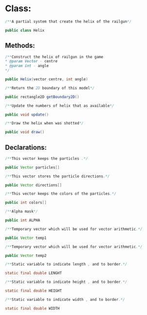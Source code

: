 # Class:

```java
/**A partial system that create the helix of the railgun*/

public class Helix
```

## Methods:

```java
/**Construct the helix of railgun in the game
* @param Vector - centre
* @param int - angle
*/

public Helix(vector centre, int angle)
```

```java
/**Return the 2D boundary of this model*/

public rectangle2D getBoundary2D()
```

```java
/**Update the numbers of helix that as available*/

public void update()
```

```java
/**Draw the helix when was shotted*/

public void draw()
```

## Declarations:

```java
/**This vector keeps the particles .*/

public Vector particles[]
```

```java
/**This vector stores the particle directions.*/

public Vector directions[]
```

```java
/**This vector keeps the colors of the particles.*/

public int colors[]
```

```java
/**Alpha mask*/

public int ALPHA
```

```java
/**Temporary vector which will be used for vector arithmetic.*/

public Vector temp1
```

```java
/**Temporary vector which will be used for vector arithmetic.*/

public Vector temp2
```

```java
/**Static variable to indicate length , and to border.*/

static final double LENGHT
```

```java
/**Static variable to indicate height , and to border.*/

static final double HEIGHT
```

```java
/**Static variable to indicate width , and to border.*/

static final double WIDTH
```
